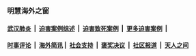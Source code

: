 
### 明慧海外之窗

####  [武汉肺炎](indexes/365.md?t=06161301) &nbsp;|&nbsp;  [迫害案例综述](indexes/328.md?t=06161301) &nbsp;|&nbsp; [迫害致死案例](indexes/277.md?t=06161301)  &nbsp;|&nbsp; [更多迫害案例](indexes/81.md?t=06161301)  &nbsp;|&nbsp; 
####  [时事评论](indexes/19.md?t=06161301) &nbsp;|&nbsp; [海外简讯](indexes/245.md?t=06161301)&nbsp;|&nbsp;  [社会支持](indexes/140.md?t=06161301) &nbsp;|&nbsp; [褒奖决议](indexes/282.md?t=06161301) &nbsp;|&nbsp; [社区报道](indexes/91.md?t=06161301)  &nbsp;|&nbsp; [天人之间](indexes/78.md?t=06161301) 

